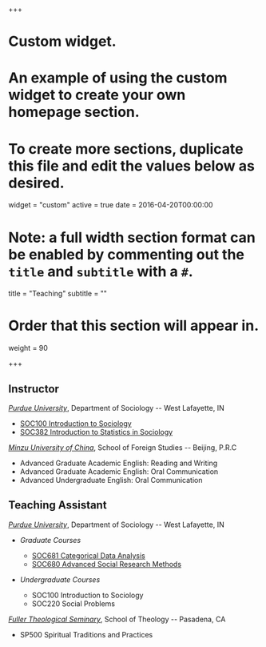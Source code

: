 +++
# Custom widget.
# An example of using the custom widget to create your own homepage section.
# To create more sections, duplicate this file and edit the values below as desired.
widget = "custom"
active = true
date = 2016-04-20T00:00:00

# Note: a full width section format can be enabled by commenting out the `title` and `subtitle` with a `#`.
title = "Teaching"
subtitle = ""

# Order that this section will appear in.
weight = 90

+++

## Instructor
[_Purdue University_](https://www.cla.purdue.edu/sociology/), Department of Sociology -- West Lafayette, IN

* [SOC100 Introduction to Sociology](files/SOC100_syllabus_SU2019.pdf)
* [SOC382 Introduction to Statistics in Sociology](files/SOC382_syllabus_SU2020.pdf)

[_Minzu University of China_](http://www.muc.edu.cn/), School of Foreign Studies -- Beijing, P.R.C

* Advanced Graduate Academic English: Reading and Writing
* Advanced Graduate Academic English: Oral Communication
* Advanced Undergraduate English: Oral Communication

## Teaching Assistant
[_Purdue University_](https://www.cla.purdue.edu/sociology/), Department of Sociology -- West Lafayette, IN

* _Graduate Courses_
  * [SOC681 Categorical Data Analysis](https://www.trentonmize.com/teaching/cda)
  * [SOC680 Advanced Social Research Methods](https://cla.purdue.edu/academic/sociology/graduate/phd/courses.html)

* _Undergraduate Courses_
  * SOC100 Introduction to Sociology
  * SOC220 Social Problems

[_Fuller Theological Seminary_](https://www.fuller.edu/), School of Theology -- Pasadena, CA

  * SP500 Spiritual Traditions and Practices
